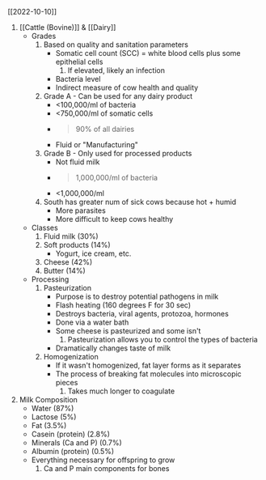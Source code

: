 [[2022-10-10]]

1. [[Cattle (Bovine)]] & [[Dairy]]
	- Grades
		1. Based on quality and sanitation parameters
			- Somatic cell count (SCC) = white blood cells plus some epithelial cells
				1. If elevated, likely an infection
			- Bacteria level
			- Indirect measure of cow health and quality
		2. Grade A - Can be used for any dairy product
			- <100,000/ml of bacteria
			- <750,000/ml of somatic cells
			- >90% of all dairies
			- Fluid or "Manufacturing"
		3. Grade B - Only used for processed products 
			- Not fluid milk
			- >1,000,000/ml of bacteria
			- <1,000,000/ml
		4. South has greater num of sick cows because hot + humid
			- More parasites
			- More difficult to keep cows healthy
	- Classes
		1. Fluid milk (30%)
		2. Soft products (14%)
			- Yogurt, ice cream, etc.
		3. Cheese (42%)
		4. Butter (14%)
	- Processing
		1. Pasteurization 
			- Purpose is to destroy potential pathogens in milk
			- Flash heating (160 degrees F for 30 sec)
			- Destroys bacteria, viral agents, protozoa, hormones
			- Done via a water bath
			- Some cheese is pasteurized and some isn't 
				1. Pasteurization allows you to control the types of bacteria
			- Dramatically changes taste of milk
		2. Homogenization 
			- If it wasn't homogenized, fat layer forms as it separates 
			- The process of breaking fat molecules into microscopic pieces
				1. Takes much longer to coagulate
2. Milk Composition
	- Water (87%)
	- Lactose (5%)
	- Fat (3.5%)
	- Casein (protein) (2.8%) 
	- Minerals (Ca and P) (0.7%)
	- Albumin (protein) (0.5%)
	- Everything necessary for offspring to grow 
		1. Ca and P main components for bones